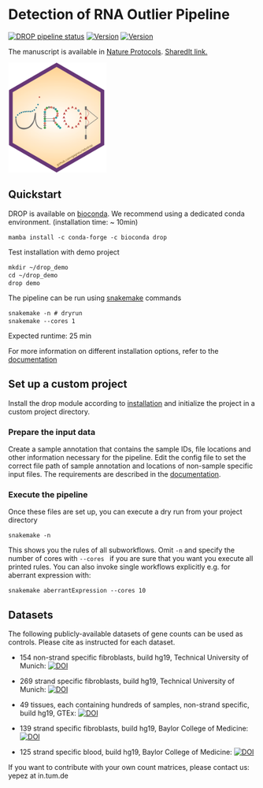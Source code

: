 # Detection of RNA Outlier Pipeline
[![DROP pipeline status](https://github.com/gagneurlab/drop/workflows/Build/badge.svg?branch=master)](https://github.com/gagneurlab/drop/actions?query=workflow%3ABuild)
[![Version](https://img.shields.io/github/v/release/gagneurlab/drop?include_prereleases)](https://github.com/gagneurlab/drop/releases)
[![Version](https://readthedocs.org/projects/gagneurlab-drop/badge/?version=latest)](https://gagneurlab-drop.readthedocs.io/en/latest)

The manuscript is available in [Nature Protocols](https://www.nature.com/articles/s41596-020-00462-5). [SharedIt link.](https://rdcu.be/cdMmF)

<img src="drop_sticker.png" alt="drop logo" width="200" class="center"/>

## Quickstart
DROP is available on [bioconda](https://anaconda.org/bioconda/drop).
We recommend using a dedicated conda environment. (installation time: ~ 10min)
```
mamba install -c conda-forge -c bioconda drop
```

Test installation with demo project
```
mkdir ~/drop_demo
cd ~/drop_demo
drop demo
```

The pipeline can be run using [snakemake](https://snakemake.readthedocs.io/) commands
```
snakemake -n # dryrun
snakemake --cores 1
```

Expected runtime: 25 min

For more information on different installation options, refer to the
[documentation](https://gagneurlab-drop.readthedocs.io/en/latest/installation.html)

## Set up a custom project
Install the drop module according to [installation](#installation) and initialize the project in a custom project directory.
### Prepare the input data
Create a sample annotation that contains the sample IDs, file locations and other information necessary for the pipeline.
Edit the config file to set the correct file path of sample annotation and locations of non-sample specific input files.
The requirements are described in the [documentation](https://gagneurlab-drop.readthedocs.io/en/latest/prepare.html).

### Execute the pipeline
Once these files are set up, you can execute a dry run from your project directory
```
snakemake -n
```
This shows you the rules of all subworkflows. Omit `-n` and specify the number of cores with `--cores ` if you are sure that you want you execute all printed rules. You can also invoke single workflows explicitly e.g. for aberrant expression with:
```
snakemake aberrantExpression --cores 10
```

## Datasets
The following publicly-available datasets of gene counts can be used as controls.
Please cite as instructed for each dataset.

* 154 non-strand specific fibroblasts, build hg19, Technical University of Munich: [![DOI](https://zenodo.org/badge/DOI/10.5281/zenodo.4646822.svg)](https://doi.org/10.5281/zenodo.4646822)

* 269 strand specific fibroblasts, build hg19, Technical University of Munich: [![DOI](https://zenodo.org/badge/DOI/10.5281/zenodo.4646826.svg)](https://doi.org/10.5281/zenodo.4646826)

* 49 tissues, each containing hundreds of samples, non-strand specific, build hg19, GTEx: [![DOI](https://zenodo.org/badge/DOI/10.5281/zenodo.5596755.svg)](https://doi.org/10.5281/zenodo.5596755)

* 139 strand specific fibroblasts, build hg19, Baylor College of Medicine: [![DOI](https://zenodo.org/badge/DOI/10.5281/zenodo.3963473.svg)](https://doi.org/10.5281/zenodo.3963473)

* 125 strand specific blood, build hg19, Baylor College of Medicine: [![DOI](https://zenodo.org/badge/DOI/10.5281/zenodo.3963470.svg)](https://doi.org/10.5281/zenodo.3963470)

If you want to contribute with your own count matrices, please contact us: yepez at in.tum.de
